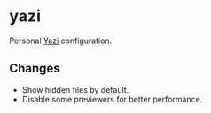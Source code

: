 # yazi

Personal [Yazi](https://github.com/sxyazi/yazi) configuration.

## Changes

- Show hidden files by default.
- Disable some previewers for better performance.
